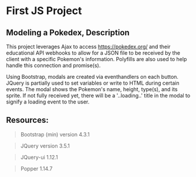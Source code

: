 # First JS Project

## Modeling a Pokedex, Description

This project leverages Ajax to access https://pokedex.org/ and their educational API webhooks to allow for a JSON file to be received by the client with a specific Pokemon's information. Polyfills are also used to help handle this connection and promise(s).

Using Bootstrap, modals are created via eventhandlers on each button. JQuery is partially used to set variables or write to HTML during certain events. The modal shows the Pokemon's name, height, type(s), and its sprite. If not fully received yet, there will be a '..loading..' title in the modal to signify a loading event to the user.

## Resources:

> Bootstrap (min) version 4.3.1

> JQuery version 3.5.1

> JQuery-ui 1.12.1

> Popper 1.14.7
